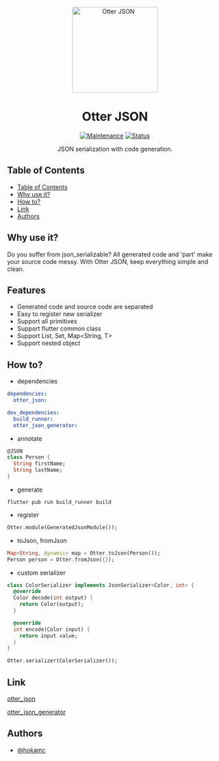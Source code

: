 <p align="center">
<img src="https://www.flaticon.com/svg/static/icons/svg/1752/1752608.svg"  width="200" alt="Otter JSON"></a>
</p>
<h1 align="center">Otter JSON</h1>

<div align="center">

[![Maintenance](https://img.shields.io/badge/Maintained%3F-yes-green.svg)]()
[![Status](https://img.shields.io/badge/status-active-success.svg)]()

</div>

<p align="center"> 
JSON serialization with code generation.
<br></p>

## Table of Contents

- [Table of Contents](#table-of-contents)
- [Why use it?](#why-use-it?)
- [How to?](#how-to?)
- [Link](#link)
- [Authors](#authors)

## Why use it?

Do you suffer from json_serializable? All generated code and 'part' make your source code messy. With Otter JSON, keep everything simple and clean.

## Features

- Generated code and source code are separated
- Easy to register new serializer
- Support all primitives
- Support flutter common class
- Support List<T>, Set<T>, Map<String, T>
- Support nested object

## How to?

- dependencies
```yaml
dependencies:
  otter_json:

dev_dependencies:
  build_runner:
  otter_json_generator:
```

- annotate
```dart
@JSON
class Person {
  String firstName;
  String lastName;
}
```

- generate
```shell script
flutter pub run build_runner build
```

- register
```dart
Otter.module(GeneratedJsonModule());
```

- toJson, fromJson
```dart
Map<String, dynamic> map = Otter.toJson(Person());
Person person = Otter.fromJson({});
```

- custom serializer
```dart
class ColorSerializer implements JsonSerializer<Color, int> {
  @override
  Color decode(int output) {
    return Color(output);
  }

  @override
  int encode(Color input) {
    return input.value;
  }
}

Otter.serializer(ColorSerializer());
```

## Link

[otter_json](https://pub.dev/packages/otter_json)

[otter_json_generator](https://pub.dev/packages/otter_json_generator)

## Authors

- [@hokamc](https://github.com/hokamc)
